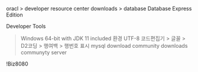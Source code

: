 oracl > 
developer resource center
downloads > database
Database Express Edition

Developer Tools
> Windows 64-bit with JDK 11 included
> 환경 UTF-8
> 코드편집기 > 글꼴 > D2코딩
>           > 행여백 > 행번호 표시
mysql 
download
community downloads
communyty server

!Biz8080